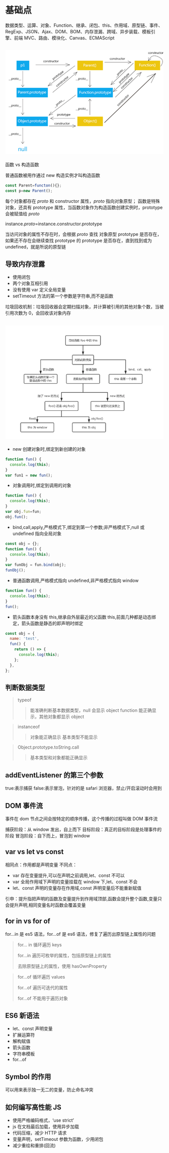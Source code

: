 <!--
 * @Author: your name
 * @Date: 2021-06-11 10:52:55
 * @LastEditTime: 2021-07-27 14:56:50
 * @LastEditors: Please set LastEditors
 * @Description: In User Settings Edit
 * @FilePath: \vue-note\ES6\base.md
-->

# 基础点

数据类型、运算、对象、Function、继承、闭包、this、作用域、原型链、事件、RegExp、JSON、Ajax、DOM、BOM、内存泄漏、跨域、异步装载、模板引擎、前端 MVC、路由、模块化、Canvas、ECMAScript

## ![JavaScript 原型](./../img/proto.png)

函数 vs 构造函数

普通函数被用作通过 new 构造实例才叫构造函数

```js
const Parent=functon(){};
const p=new Parent();
```

每个对象都存在 _proto_ 和 constructor 属性，_proto_ 指向对象原型；
函数是特殊对象，还具有 prototype 属性，当函数对象作为构造函数创建实例时，prototype 会被赋值给 _proto_

instance._proto_=instance.constructor.prototype

当访问对象的属性不存在时，会根据 _proto_ 查找 对象原型 prototype 是否存在，如果还不存在会继续查找 prototype 的 prototype 是否存在，直到找到或为 undefined，就是所说的原型链

## 导致内存泄露

- 使用闭包
- 两个对象互相引用
- 没有使用 var 定义全局变量
- setTimeout 方法的第一个参数是字符串,而不是函数

垃圾回收机制：垃圾回收器会定期扫描对象，并计算被引用的其他对象个数，当被引用次数为 0，会回收该对象内存

## ![this](./../img/this.png)

- new 创建对象时,绑定到新创建的对象

```js
function fun() {
  console.log(this);
}
var fun1 = new fun();
```

- 对象调用时,绑定到调用的对象

```js
function fun() {
  console.log(this);
}
var obj.fun=fun;
obj.fun();
```

- bind,call,apply,严格模式下,绑定到第一个参数;非严格模式下,null 或 undefined 指向全局对象

```js
const obj = {};
function fun() {
  console.log(this);
}
var funObj = fun.bind(obj);
funObj();
```

- 普通函数调用,严格模式指向 undefined,非严格模式指向 window

```js
function fun() {
  console.log(this);
}
fun();
```

- 箭头函数本身没有 this,继承自外层最近的父函数 this,前面几种都是动态绑定，箭头函数是静态的即声明时绑定

```js
const obj = {
  name: 'test',
  fun() {
    return () => {
      console.log(this);
    };
  },
};
```

## 判断数据类型

> typeof
>
> > 能准确判断基本数据类型，null 会显示 object
> > function 能正确显示，其他对象都显示 object

> instanceof
>
> > 对象能正确显示
> > 基本类型不能显示

> Object.prototype.toString.call
>
> > 基本类型和对象都能正确显示

## addEventListener 的第三个参数

true:表示捕获 false:表示冒泡，针对的是 safari 浏览器，禁止/开启滚动时会用到

## DOM 事件流

事件在 dom 节点之间会按特定的顺序传播，这个传播的过程叫做 DOM 事件流

捕获阶段：从 window 发出，自上而下
目标阶段：真正的目标阶段是处理事件的阶段
冒泡阶段：自下而上，冒泡到 window

## var vs let vs const

相同点：作用都是声明变量
不同点：

- var 存在变量提升,可以在声明之前调用,let、const 不可以
- var 全局作用域下声明的变量挂载在 window 下,let、const 不会
- let、const 声明的变量存在作用域,const 声明变量后不能重新赋值

引申：提升指把声明的函数及变量提升到作用域顶部,函数会提升整个函数,变量只会提升声明,相同变量名时函数会覆盖变量

## for in vs for of

for...in 是 es5 语法，for...of 是 es6 语法，修复了遍历出原型链上属性的问题

> for... in 循环遍历 keys
>
> for...in 遍历可枚举的属性，包括原型链上的属性
>
> 去除原型链上的属性，使用 hasOwnProperty

> for...of 循环遍历 values
>
> for...of 遍历可迭代的属性
>
> for...of 不能用于遍历对象

## ES6 新语法

- let、const 声明变量
- 扩展运算符
- 解构赋值
- 箭头函数
- 字符串模板
- for...of

## Symbol 的作用

可以用来表示独一无二的变量，防止命名冲突

## 如何编写高性能 JS

- 使用严格编码格式，‘use strict’
- js 在文档最后加载，使用异步加载
- 代码压缩，减少 HTTP 请求
- 变量声明，setTimeout 参数为函数，少用闭包
- 减少重绘和重排(回流)
